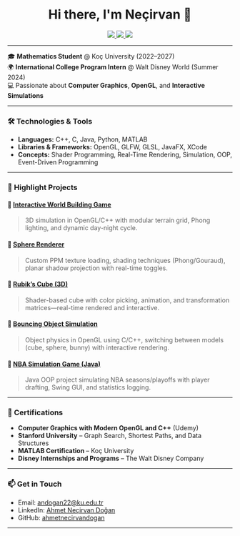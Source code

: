 <h1 align="center">Hi there, I'm Neçirvan 👋</h1>

<p align="center">
  <a href="https://www.linkedin.com/in/ahmet-necirvan-dogan-77a6b321a/">
    <img src="https://img.shields.io/badge/LinkedIn-AhmetNeçirvanDoğan-blue?logo=linkedin&style=flat-square" />
  </a>
  <a href="https://github.com/ahmetnecirvandogan">
    <img src="https://img.shields.io/badge/GitHub-ahmetnecirvandogan-181717?logo=github&style=flat-square" />
  </a>
  <a href="mailto:andogan22@ku.edu.tr">
    <img src="https://img.shields.io/badge/Email-andogan22@ku.edu.tr-red?style=flat-square&logo=gmail" />
  </a>
</p>

---

🎓 **Mathematics Student** @ Koç University (2022–2027)  
🌍 **International College Program Intern** @ Walt Disney World (Summer 2024)  
💻 Passionate about **Computer Graphics**, **OpenGL**, and **Interactive Simulations**

---

### 🛠️ Technologies & Tools

- **Languages:** C++, C, Java, Python, MATLAB  
- **Libraries & Frameworks:** OpenGL, GLFW, GLSL, JavaFX, XCode  
- **Concepts:** Shader Programming, Real-Time Rendering, Simulation, OOP, Event-Driven Programming

---

### 🚀 Highlight Projects

#### 🌄 [Interactive World Building Game](https://github.com/ahmetnecirvandogan/InteractiveWorldBuilding)
> 3D simulation in OpenGL/C++ with modular terrain grid, Phong lighting, and dynamic day-night cycle.

#### 🔴 [Sphere Renderer](https://github.com/ahmetnecirvandogan/SphereRenderer)
> Custom PPM texture loading, shading techniques (Phong/Gouraud), planar shadow projection with real-time toggles.

#### 🧊 [Rubik’s Cube (3D)](https://github.com/ahmetnecirvandogan/RubiksCube)
> Shader-based cube with color picking, animation, and transformation matrices—real-time rendered and interactive.

#### 🐰 [Bouncing Object Simulation](https://github.com/ahmetnecirvandogan/BouncingObjectVisual)
> Object physics in OpenGL using C/C++, switching between models (cube, sphere, bunny) with interactive rendering.

#### 🏀 [NBA Simulation Game (Java)](https://github.com/ahmetnecirvandogan/NBA-GAME)
> Java OOP project simulating NBA seasons/playoffs with player drafting, Swing GUI, and statistics logging.

---

### 📜 Certifications

- **Computer Graphics with Modern OpenGL and C++** (Udemy)  
- **Stanford University** – Graph Search, Shortest Paths, and Data Structures  
- **MATLAB Certification** – Koç University  
- **Disney Internships and Programs** – The Walt Disney Company

---

### 📫 Get in Touch

- Email: [andogan22@ku.edu.tr](mailto:andogan22@ku.edu.tr)
- LinkedIn: [Ahmet Neçirvan Doğan](https://www.linkedin.com/in/ahmet-necirvan-dogan-77a6b321a/)
- GitHub: [ahmetnecirvandogan](https://github.com/ahmetnecirvandogan)

---
